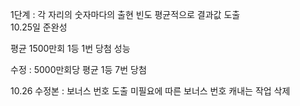 1단계 : 각 자리의 숫자마다의 출현 빈도 평균적으로 결과값 도출
<br>
10.25일 준완성


평균 1500만회 1등 1번 당첨 성능


수정 :  5000만회당 평균 1등 7번 당첨

10.26 수정본 : 보너스 번호 도출 미필요에 따른 보너스 번호 캐내는 작업 삭제
